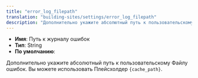 ```yaml
---
title: "error_log_filepath"
translation: "building-sites/settings/error_log_filepath"
description: "Дополнительно укажите абсолютный путь к пользовательскому Файлу ошибок"
---
```


-   **Имя**: Путь к журналу ошибок
-   **Тип**: String  
-   **По умолчанию**: 

Дополнительно укажите абсолютный путь к пользовательскому Файлу ошибок. Вы можете использовать Плейсхолдер `{cache_path}`.